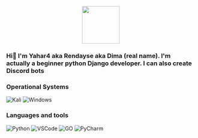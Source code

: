 <div id="header" align="center">
  <img src="https://encrypted-tbn0.gstatic.com/images?q=tbn:ANd9GcSuiLdCnim2l1mOekqKNTCHbtnzvtkoaPgDvunuhqWuKA&s" width="100"/>
</div>


### Hi👋 I'm Yahar4 aka Rendayse aka Dima (real name). I'm actually a beginner python Django developer. I can also create Discord bots

### Operational Systems
![Kali]( https://img.shields.io/badge/Kali_Linux-557C94?style=for-the-badge&logo=kali-linux&logoColor=white)
![Windows](https://img.shields.io/badge/Windows-0078D6?style=for-the-badge&logo=windows&logoColor=white)

### Languages and tools
![Python](https://img.shields.io/badge/-Python-090909?style=for-the-badge&logo=python)
![VSCode](https://img.shields.io/badge/-VSCode-090909?style=for-the-badge&logo=visualstudiocode)
![GO](https://img.shields.io/badge/-Go-090909?style=for-the-badge&logo=go)
![PyCharm](https://img.shields.io/badge/-PyCharm-090909?style=for-the-badge&logo=pycharm)
